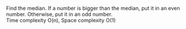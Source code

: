 Find the median. If a number is bigger than the median, put it in an even number. Otherwise, put it in an odd number.  
Time complexity O(n), Space complexity O(1)